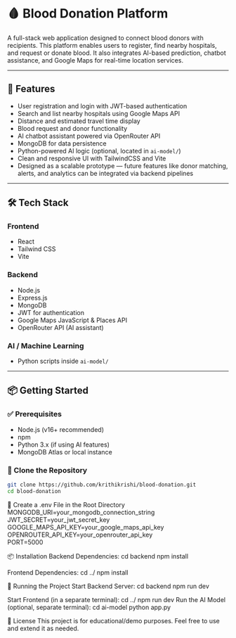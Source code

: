 # 🩸 Blood Donation Platform

A full-stack web application designed to connect blood donors with recipients. This platform enables users to register, find nearby hospitals, and request or donate blood. It also integrates AI-based prediction, chatbot assistance, and Google Maps for real-time location services.

---

## 🚀 Features

- User registration and login with JWT-based authentication  
- Search and list nearby hospitals using Google Maps API  
- Distance and estimated travel time display  
- Blood request and donor functionality  
- AI chatbot assistant powered via OpenRouter API  
- MongoDB for data persistence  
- Python-powered AI logic (optional, located in `ai-model/`)  
- Clean and responsive UI with TailwindCSS and Vite  
- Designed as a scalable prototype — future features like donor matching, alerts, and analytics can be integrated via backend pipelines  

---

## 🛠 Tech Stack

### Frontend
- React  
- Tailwind CSS  
- Vite  

### Backend
- Node.js  
- Express.js  
- MongoDB  
- JWT for authentication  
- Google Maps JavaScript & Places API  
- OpenRouter API (AI assistant)  

### AI / Machine Learning
- Python scripts inside `ai-model/`

---

## 📦 Getting Started

### ✅ Prerequisites
- Node.js (v16+ recommended)  
- npm  
- Python 3.x (if using AI features)  
- MongoDB Atlas or local instance  

### 🧾 Clone the Repository
```bash
git clone https://github.com/krithikrishi/blood-donation.git
cd blood-donation
```
🔐 Create a .env File in the Root Directory
MONGODB_URI=your_mongodb_connection_string  
JWT_SECRET=your_jwt_secret_key  
GOOGLE_MAPS_API_KEY=your_google_maps_api_key  
OPENROUTER_API_KEY=your_openrouter_api_key  
PORT=5000

📦 Installation
Backend Dependencies:
cd backend
npm install

Frontend Dependencies:
cd ../
npm install

🚀 Running the Project
Start Backend Server:
cd backend
npm run dev

Start Frontend (in a separate terminal):
cd ../
npm run dev
Run the AI Model (optional, separate terminal):
cd ai-model
python app.py

📝 License
This project is for educational/demo purposes.
Feel free to use and extend it as needed.



